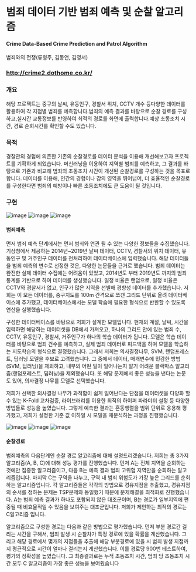 # 범죄 데이터 기반 범죄 예측 및 순찰 알고리즘
#### Crime Data-Based Crime Prediction and Patrol Algorithm
범죄와의 전쟁(류형주, 김동연, 김영서)
### http://crime2.dothome.co.kr/

### 개요
해당 프로젝트는 중구의 날씨, 유동인구, 경찰서 위치, CCTV 개수 등다양한 데이터를 활용하여 각 지점별 범죄를 예측합니다.범죄의 예측 결과를 바탕으로 순찰 경로를 구성하고,실시간 교통정보를 반영하여 최적의 경로를 화면에 출력합니다.예상 초동조치 시간, 경로 순회시간를 확인할 수도 있습니다.


### 목적
경찰관의 경험에 의존한 기존의 순찰경로를 데이터 분석을 이용해 개선해보고자 프로젝트를 기획하게 되었습니다. 머신러닝을 이용하여 지역별 범죄를 예측하고, 그 결과를 바탕으로 기존과 비교해 범죄의 초동조치 시간이 개선된 순찰경로를 구성하는 것을 목표로 합니다. 데이터를 이용해, 인간의 경험이나 감의 영역을 뛰어넘어, 더 효율적인 순찰경로를 구성한다면 범죄의 예방이나 빠른 초동조치에도 큰 도움이 될 것입니다.

### 구현
![image](https://user-images.githubusercontent.com/26182769/122636196-dbb38280-d122-11eb-893a-91da9f08a3de.png)
![image](https://user-images.githubusercontent.com/26182769/122636071-33052300-d122-11eb-99a4-f6be138f2b46.png)
![image](https://user-images.githubusercontent.com/26182769/122636094-516b1e80-d122-11eb-9d85-e99cb2c8e5e6.png)
#### 범죄예측
먼저 범죄 예측 단계에서는 먼저 범죄와 연관 될 수 있는 다양한 정보들을 수집했습니다. 기상청에서 제공하는 2014년~2019년 날씨 데이터, CCTV, 경찰서의 위치 데이터, 유동인구 및 거주인구 데이터를 전처리하여 데이터베이스에 입력했습니다. 해당 데이터들을 범죄 예측의 변수로 선정한 것은, 다양한 논문들을 근거로 했습니다. 범죄 데이터는 완전한 실제 데이터 수집에는 어려움이 있었고, 2014년도 부터 2019년도 까지의 범죄 통계를 기반으로 하여 데이터를 생성했습니다. 일정 비율은 랜덤으로, 일정 비율은 CCTV와 경찰서가 없고, 인구가 많은 지역을 선별해 경향성 데이터를 추가했습니다. 저희는 이 모든 데이터를, 중구지도를 100m 간격으로 쪼갠 그리드 단위로 올려 데이터베이스에 추가했고, 데이터베이스에서는 모델 학습에 필요한 형식으로 반환할 수 있도록 연산을 실행했습니다.

구성한 데이터베이스를 바탕으로 저희가 설계한 모델입니다. 현재의 계절, 날씨, 시간을 입력하면 해당하는 데이터셋을 DB에서 가져오고, 하나의 그리드 안에 있는 범죄 수, CCTV, 유동인구, 경찰서, 거주인구가 하나의 학습 데이터가 됩니다. 모델은 학습 데이터를 바탕으로 범죄 건수를 예측하고, 실제 범죄 데이터로 피드백을 하며 모델을 학습하는 지도학습의 형식으로 결정했습니다. 그래서 저희는 의사결정나무, SVM, 랜덤포레스트, 딥러닝 모델을 후보로 고려했습니다. 그 중에서 데이터, 매개변수에 민감한 방법(SVM, 딥러닝)을 제외하고, 내부의 어떤 일이 일어나는지 알기 어려운 블랙박스 알고리즘(랜덤포레스트, 딥러닝)을 제외했습니다. 또 해당 문제에서 좋은 성능을 낸다는 논문도 있어, 의사결정 나무를 모델로 선택했습니다.

저희가 선택한 의사결정 나무가 과적합이 쉽게 일어난다는 단점을 데이터셋을 다양화 할 수 있는 K-Fold 교차검증, 라이브러리를 이용한 최적의 하이퍼 파라미터 설정 등 다양한 방법들로 성능을 높였습니다. 그렇게 예측한 결과는 혼동행렬을 범위 단위로 응용해 평가했고, 저희가 설정한 기준 값 이하일 시 모델을 재분석하는 과정을 진행했습니다.

![image](https://user-images.githubusercontent.com/26182769/122636108-66e04880-d122-11eb-8552-d464ae88ff16.png)
![image](https://user-images.githubusercontent.com/26182769/122636233-06054000-d123-11eb-8bff-9e0cb8e1926f.png)
![image](https://user-images.githubusercontent.com/26182769/122636245-1ae1d380-d123-11eb-8566-fb14930ca60c.png)
#### 순찰경로
범죄예측의 다음단계인 순찰 경로 알고리즘에 대해 설명드리겠습니다. 저희는 총 3가지 알고리즘(A, B, C)에 대해 성능 평가를 진행했습니다. 먼저 A는 전체 지역을 순회하는 것에만 집중한 알고리즘이고, 다음 B는 예측 결과 범죄 고위험 지역만을 순회하는 알고리즘입니다. 마지막 C는 구역을 나누고, 구역 내 범죄 위험도가 가장 높은 그리드를 순회하는 알고리즘입니다. 각 알고리즘들은 각각의 방법으로 경유지점을 추출했고, 경유지점의 순서를 정하는 문제는 TSP문제와 동일했기 때문에 문제해결을 최적화로 진행했습니다. A는 범죄 예측 결과가 하나도 포함되지 않은 대조군이며, B는 경로가 일부지역에 편중될 때 비효율적일 수 있음을 보여주는 대조군입니다. 저희가 제안하는 최적의 경로는 C알고리즘 입니다. 

알고리즘으로 구성한 경로는 다음과 같은 방법으로 평가했습니다. 먼저 부분 경로간 걸리는 시간을 구해서, 범죄 발생 시 순찰차가 특정 경로에 있을 확률을 계산했습니다. 그리고 해당 경로에서 몇개의 지점들을 추출해 해당 부분경로에 있을 시 범죄 발생 지점까지 평균적으로 시간이 얼마나 걸리는지 계산했습니다. 이를 경로당 900번 테스트하여, 평가의 정확성을 높였습니다. 그 최종결과로는 누적 초동조치 시간, 범죄 당 초동조치 시간 모두 C 알고리즘이 가장 좋은 성능을 보여줬습니다


